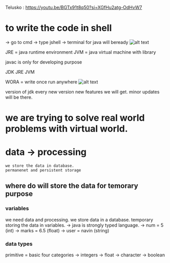Telusko : https://youtu.be/BGTx91t8q50?si=XGfHu2atg-OdHvW7

# to write the code in shell

-> go to cmd
-> type jshell 
-> terminal for java will beready
![alt text](image.png)


JRE = java runtime environment
JVM = java virtual machine
    with library


javac is only for developing purpose


JDK
    JRE
        JVM

WORA = write once run anywhere
![alt text](image-1.png)


version of jdk 
    every new version new features we will get. 
    minor updates will be there.


# we are trying to solve real world problems with virtual world. 

# data -> processing 
    we store the data in database. 
    permanenet and persistent storage

## where do will store the data for temorary purpose


### variables
we need data and processing. we store data in a database. 
temporary storing the data in variables. 
    -> java is strongly typed language.
    ->  num = 5 (int)
    -> marks = 6.5 (float)
    -> user = navin  (string)


### data types
primitive = basic 
    four categories
        -> integers
        -> float
        -> character
        -> boolean



